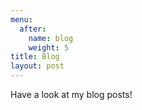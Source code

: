 ```yaml
---
menu:
  after:
    name: blog
    weight: 5
title: Blog
layout: post
---
```


Have a look at my blog posts!
